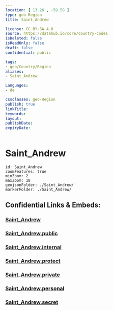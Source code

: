 ```yaml
---
location: [ 13.26 , -59.58 ] 
type: geo-Region
title: Saint_Andrew

license: CC BY-SA 4.0
source: https://datahub.io/core/country-codes
isDeleted: false
isReadOnly: false
draft: false
confidential: public

tags:
- geo/Country/Region
aliases:
- Saint_Andrew

Languages:
- de

cssclasses: geo-Region
publish: true
linkTitle: 
keywords: 
layout: 
publishDate: 
expiryDate: 
---
```


# Saint_Andrew

```leaflet
id: Saint_Andrew
zoomFeatures: true 
minZoom: 2 
maxZoom: 18
geojsonFolder: ./Saint_Andrew/
markerFolder: ./Saint_Andrew/
```


## Confidential Links & Embeds: 

### [Saint_Andrew](/_Standards/Earth/Continent/America~Caribbean/Barbados/Provinces~Barbados/Saint_Andrew.md) 

### [Saint_Andrew.public](/_public/Earth/Continent/America~Caribbean/Barbados/Provinces~Barbados/Saint_Andrew.public.md) 

### [Saint_Andrew.internal](/_internal/Earth/Continent/America~Caribbean/Barbados/Provinces~Barbados/Saint_Andrew.internal.md) 

### [Saint_Andrew.protect](/_protect/Earth/Continent/America~Caribbean/Barbados/Provinces~Barbados/Saint_Andrew.protect.md) 

### [Saint_Andrew.private](/_private/Earth/Continent/America~Caribbean/Barbados/Provinces~Barbados/Saint_Andrew.private.md) 

### [Saint_Andrew.personal](/_personal/Earth/Continent/America~Caribbean/Barbados/Provinces~Barbados/Saint_Andrew.personal.md) 

### [Saint_Andrew.secret](/_secret/Earth/Continent/America~Caribbean/Barbados/Provinces~Barbados/Saint_Andrew.secret.md)

